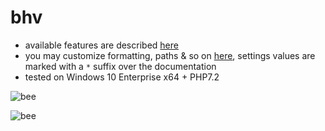 # bhv

- available features are described [here](https://github.com/vil11/bhv/blob/master/app/features.php)
- you may customize formatting, paths & so on [here](https://github.com/vil11/bhv/blob/master/app/config/settings.ini), settings values are marked with a `*` suffix over the documentation
- tested on Windows 10 Enterprise x64 + PHP7.2




![bee](https://github.com/vil11/bhv/blob/master/bee.gif)




![bee](https://github.com/vil11/bhv/blob/master/beehive.jpg)
